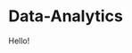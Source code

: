 # Data-Analytics

Hello!

<!-- 
Data architects – Create blueprints for data management system, designing plans to integrate and maintain all types of data sources. They oversee the underlying processes and infrastructure. Their main goal is to enable employees to gain access to information when they need it.
Data engineer – Prepare and manage large amounts of data. They also develop and optimize data pipelines and infrastructure, getting data ready for data scientists and business analysts to work with
-->

